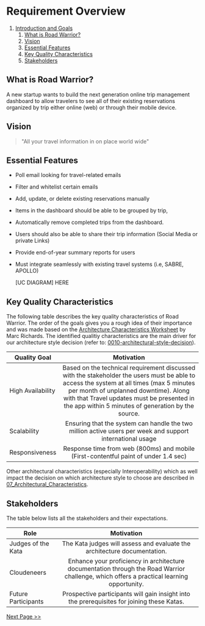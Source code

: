 # Requirement Overview
1. [Introduction and Goals](#requirement-overview)
    1. [What is Road Warrior?](#what-is-road-warrior)
    2. [Vision](#vision)
    3. [Essential Features](#essential-features)
    4. [Key Quality Characteristics](#key-quality-characteristics)
    5. [Stakeholders](#stakeholders)

## What is Road Warrior?
A new startup wants to build the next generation online trip management dashboard to allow travelers to see all
of their existing reservations organized by trip either online (web) or through their mobile device.

## Vision
> "All your travel information in on place world wide"

## Essential Features
- Poll email looking for travel-related emails
- Filter and whitelist certain emails
- Add, update, or delete existing reservations manually
- Items in the dashboard should be able to be grouped by trip, 
- Automatically remove completed trips from the dashboard.
- Users should also be able to share their trip information (Social Media or private Links)
- Provide end-of-year summary reports for users
- Must integrate seamlessly with existing travel systems (i.e, SABRE, APOLLO)

  [UC DIAGRAM] HERE

## Key Quality Characteristics
The following table describes the key quality characteristics of Road Warrior. The order of the goals gives you a rough idea of their importance and was made based on the
[Architecture Characteristics Worksheet](../images/ARCH-KATA-07_Architecture_Characteristics_Worksheet.png) by Marc Richards. The identified qualitiy characteristics are the main driver for our architecture style decision (refer to: [0010-architectural-style-decision](../ADRs/0010-architectural-style-decision.md)).

| Quality Goal      |                                                                                                                                                                                                                               Motivation                                                                                                                                                                                                                                |
|-------------------|:-----------------------------------------------------------------------------------------------------------------------------------------------------------------------------------------------------------------------------------------------------------------------------------------------------------------------------------------------------------------------------------------------------------------------------------------------------------------------:|
| High Availability |                                                                                          Based on the technical requirement discussed with the stakeholder the users must be able to access the system at all times (max 5 minutes per month of unplanned downtime). Along with that Travel updates must be presented in the app within 5 minutes of generation by the source.                                                                                          |
| Scalability       |                                                                                                                                                                                Ensuring that the system can handle the two million active users per week and support international usage                                                                                                                                                                                |
| Responsiveness    |                                                                                                                                                                                           Response time from web (800ms) and mobile (First-contentful paint of under 1.4 sec)                                                                                                                                                                                           |

Other architectural characteristics (especially Interoperability) which as well impact the decision on which architecture style to choose are described in [07_Architectural_Characteristics](07_Architectural_Characteristics.md).

## Stakeholders
The table below lists all the stakeholders and their expectations.

| Role                |                                                                Motivation                                                                |
|---------------------|:----------------------------------------------------------------------------------------------------------------------------------------:|
| Judges of the Kata  |                                 The Kata judges will assess and evaluate the architecture documentation.                                 |
| Cloudeneers         | Enhance your proficiency in architecture documentation through the Road Warrior challenge, which offers a practical learning opportunity. |
| Future Participants |                                       Prospective participants will gain insight into the prerequisites for joining these Katas.|


[Next Page >>](./02_Constraints.md)
